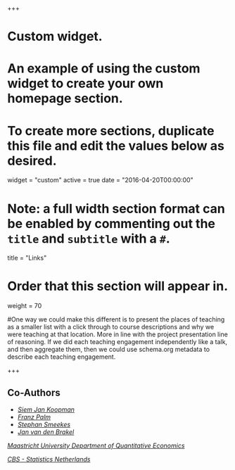 +++
# Custom widget.
# An example of using the custom widget to create your own homepage section.
# To create more sections, duplicate this file and edit the values below as desired.
widget = "custom"
active = true
date = "2016-04-20T00:00:00"

# Note: a full width section format can be enabled by commenting out the `title` and `subtitle` with a `#`.
title = "Links"


# Order that this section will appear in.
weight = 70

#One way we could make this different is to present the places of teaching as a smaller list with a click through to course descriptions and why we were teaching at that location. More in line with the project presentation line of reasoning. If we did each teaching engagement independently like a talk, and then aggregate them, then we could use schema.org metadata to describe each teaching engagement.

+++
<h2>Co-Authors</h2>

+ _[Siem Jan Koopman](http://sjkoopman.net/)_
+ _[Franz Palm](http://researchers-sbe.unimaas.nl/franzpalm/)_
+ _[Stephan Smeekes](https://www.stephansmeekes.nl/)_
+ _[Jan van den Brakel](https://www.maastrichtuniversity.nl/j.vandenbrakel)_

_[Maastricht University Department of Quantitative Economics](https://www.maastrichtuniversity.nl/research/department-quantitative-economics)_

_[CBS - Statistics Netherlands](https://www.cbs.nl/en-gb)_
